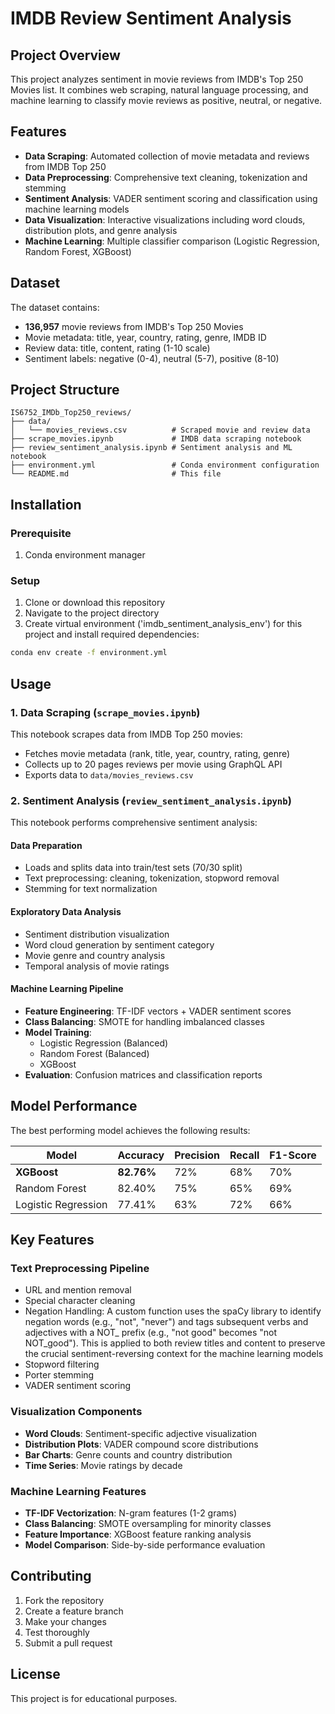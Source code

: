 # IMDB Review Sentiment Analysis

## Project Overview

This project analyzes sentiment in movie reviews from IMDB's Top 250 Movies list. It combines web scraping, natural language processing, and machine learning to classify movie reviews as positive, neutral, or negative.

## Features

- **Data Scraping**: Automated collection of movie metadata and reviews from IMDB Top 250
- **Data Preprocessing**: Comprehensive text cleaning, tokenization and stemming
- **Sentiment Analysis**: VADER sentiment scoring and classification using machine learning models
- **Data Visualization**: Interactive visualizations including word clouds, distribution plots, and genre analysis
- **Machine Learning**: Multiple classifier comparison (Logistic Regression, Random Forest, XGBoost)

## Dataset

The dataset contains:
- **136,957** movie reviews from IMDB's Top 250 Movies
- Movie metadata: title, year, country, rating, genre, IMDB ID
- Review data: title, content, rating (1-10 scale)
- Sentiment labels: negative (0-4), neutral (5-7), positive (8-10)

## Project Structure

```
IS6752_IMDb_Top250_reviews/
├── data/
│   └── movies_reviews.csv          # Scraped movie and review data
├── scrape_movies.ipynb             # IMDB data scraping notebook
├── review_sentiment_analysis.ipynb # Sentiment analysis and ML notebook
├── environment.yml                 # Conda environment configuration
└── README.md                       # This file
```

## Installation

### Prerequisite

1. Conda environment manager

### Setup

1. Clone or download this repository
2. Navigate to the project directory
3. Create virtual environment ('imdb_sentiment_analysis_env') for this project and install required dependencies:
```bash
conda env create -f environment.yml
```

## Usage

### 1. Data Scraping (`scrape_movies.ipynb`)

This notebook scrapes data from IMDB Top 250 movies:

- Fetches movie metadata (rank, title, year, country, rating, genre)
- Collects up to 20 pages reviews per movie using GraphQL API
- Exports data to `data/movies_reviews.csv`

### 2. Sentiment Analysis (`review_sentiment_analysis.ipynb`)

This notebook performs comprehensive sentiment analysis:

#### Data Preparation
- Loads and splits data into train/test sets (70/30 split)
- Text preprocessing: cleaning, tokenization, stopword removal
- Stemming for text normalization

#### Exploratory Data Analysis
- Sentiment distribution visualization
- Word cloud generation by sentiment category
- Movie genre and country analysis
- Temporal analysis of movie ratings

#### Machine Learning Pipeline
- **Feature Engineering**: TF-IDF vectors + VADER sentiment scores
- **Class Balancing**: SMOTE for handling imbalanced classes
- **Model Training**: 
  - Logistic Regression (Balanced)
  - Random Forest (Balanced)
  - XGBoost
- **Evaluation**: Confusion matrices and classification reports

## Model Performance

The best performing model achieves the following results:

| Model | Accuracy | Precision | Recall | F1-Score |
|-------|----------|-----------|---------|----------|
| **XGBoost** | **82.76%** | 72% | 68% | 70% |
| Random Forest | 82.40% | 75% | 65% | 69% |
| Logistic Regression | 77.41% | 63% | 72% | 66% |

## Key Features

### Text Preprocessing Pipeline
- URL and mention removal
- Special character cleaning
- Negation Handling:
  A custom function uses the spaCy library to identify negation words (e.g., "not", "never") and tags subsequent verbs and adjectives with a NOT_ prefix (e.g., "not good" becomes "not NOT_good"). This is applied to both review titles and content to preserve the crucial sentiment-reversing context for the machine learning models
- Stopword filtering
- Porter stemming
- VADER sentiment scoring

### Visualization Components
- **Word Clouds**: Sentiment-specific adjective visualization
- **Distribution Plots**: VADER compound score distributions
- **Bar Charts**: Genre counts and country distribution
- **Time Series**: Movie ratings by decade

### Machine Learning Features
- **TF-IDF Vectorization**: N-gram features (1-2 grams)
- **Class Balancing**: SMOTE oversampling for minority classes
- **Feature Importance**: XGBoost feature ranking analysis
- **Model Comparison**: Side-by-side performance evaluation

## Contributing

1. Fork the repository
2. Create a feature branch
3. Make your changes
4. Test thoroughly
5. Submit a pull request

## License

This project is for educational purposes.
